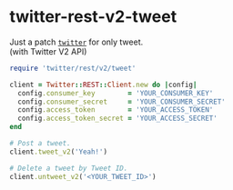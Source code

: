# twitter-rest-v2-tweet

Just a patch [`twitter`](https://github.com/sferik/twitter) for only tweet.<br/>
(with Twitter V2 API)

```rb
require 'twitter/rest/v2/tweet'

client = Twitter::REST::Client.new do |config|
  config.consumer_key        = 'YOUR_CONSUMER_KEY'
  config.consumer_secret     = 'YOUR_CONSUMER_SECRET'
  config.access_token        = 'YOUR_ACCESS_TOKEN'
  config.access_token_secret = 'YOUR_ACCESS_SECRET'
end

# Post a tweet.
client.tweet_v2('Yeah!')

# Delete a tweet by Tweet ID.
client.untweet_v2('<YOUR_TWEET_ID>')
```
